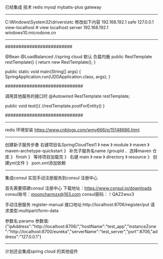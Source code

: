 已经集成 技术
redis 
mysql 
mybatis-plus 
gateway
***************************************************
C:\Windows\System32\drivers\etc 修改如下内容
192.168.192.1 safe
127.0.0.1 view-localhost # view localhost server
192.168.192.1 windows10.microdone.cn
***************************************************

#########################

@Bean
@LoadBalanced //spring cloud 默认 负载均衡 
public RestTemplate restTemplate() {
    return new RestTemplate();
}

public static void main(String[] args) {
    SpringApplication.run(UDDApplication.class, args);
}

#############################

调用其他服务的接口时 
@Autowired
RestTemplate restTemplate;

public void test(){
    //restTemplate.postForEntity()
}

#############################
*******************************************************

redis 环境安装 
https://www.cnblogs.com/wmy666/p/15148686.html

*******************************************************

创建新子服务步奏
右键项目名SpringCloudTest1 》 new 》 module 》 maven 》maven-archetype-quickstart 
》 补充子服务名name /groupId 、选择maven 仓库 》 finish 》 等待项目加载完 
》 右键 main 》 new 》 directory 》 resource 》 创建yml文件 》 pom.xml添加依赖

*******************************************************

集成consul 实现手动注册服务到consul 注册中心

首先需要搭建consul 注册中心
下载地址：https://www.consul.io/downloads
consul账号：mooncharmzx@163.com
consul密码：！QAZ2wsx3

手动注册服务 register-manual
接口地址:http://localhost:8706/register/put
请求类型:multipart/form-data

参数名:params
参数值:{"ipAddress":"http://localhost:8706/","hostName":"test_app","instanceZone":"http://localhost:8700/eureka","serverName":"test_server","port":8706,"address":"127.0.0.1"}

*******************************************************
计划还会集成spring cloud 的其他组件
